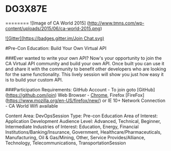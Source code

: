 # DO3X87E
========
![Image of CA World 2015] (http://www.tmns.com/wp-content/uploads/2015/06/ca-world-2015.png)

[![Gitter](https://badges.gitter.im/Join Chat.svg)](https://gitter.im/DevTestSolutions/DO3X87E?utm_source=badge&utm_medium=badge&utm_campaign=pr-badge&utm_content=badge)

#Pre-Con Education:  Build Your Own Virtual API

###Ever wanted to write your own API? Now's your opportunity to join the CA Virtual API community and build your own API. Once built you can use it and share it with the community to benefit other developers who are looking for the same functionality. This lively session will show you just how easy it is to build your custom API.

###Participation Requirements:
GitHub Account - To join goto [GitHub] (https://github.com/join)
Web Browser -  [Chrome](https://www.google.com/chrome/), Firefox [FireFox] (https://www.mozilla.org/en-US/firefox/new/) or IE 10+
Network Connection - CA World Wifi available

Content Area: DevOpsSession 
Type: Pre-con Education
Area of Interest: Application Development
Audience Level: Advanced, Technical, Beginner, Intermediate
Industries of Interest: Education, Energy, Financial Institutions/Banking/Insurance, Government, Healthcare/Pharmaceuticals, Manufacturing, Oil & Gas/Mining, Other, Service Provides/Alliance, Technology, Telecommunications, TransportationSession 
